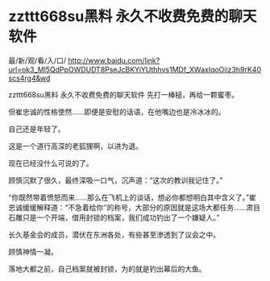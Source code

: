 # zzttt668su黑料 永久不收费免费的聊天软件

最/新/观/看/入/口/ http://www.baidu.com/link?url=ok3_Ml5QdPpOWDUDT8PseJcBKYiYUthhvs1MDf_XWaxIqoOiiz3h9rK40scs4rg4&wd

zzttt668su黑料 永久不收费免费的聊天软件
先打一棒槌，再给一颗蜜枣。

但崔忠诚的性格使然……即便是安慰的话语，在他嘴边也是冷冰冰的。

自己还是年轻了。

这是一个道行高深的老狐狸啊，以进为退。

现在已经没什么可说的了。

顾慎沉默了很久，最终深吸一口气，沉声道：“这次的教训我记住了。”

“你既然带着愤怒而来……那么在飞机上的谈话，想必你都想明白其中含义了。”崔忠诚缓缓解释道：“不急着给你‘’的称号，大部分的原因就是这场大都任务……肃目石雕只是一个开端，借用封锁的档案，我们成功钓出了一个嫌疑人。”

长久基金会的成员，潜伏在东洲各处，有些甚至渗透到了议会之中。

顾慎神情一凝。

落地大都之前，自己档案就被封锁，为的就是钓出幕后的大鱼。
